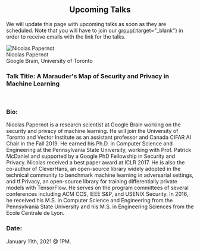 <h2 style="text-align:center"> Upcoming Talks </h2>

We will update this page with upcoming talks as soon as they are scheduled. Note that you will have to join our [group](https://groups.google.com/forum/#!forum/ml_logic_seminar/join 
){:target="_blank"} in order to receive emails with the link for the talks.

<div class="talks">
  <div class="talk">
    <div class="speakerInfo"> 
                <img alt="Nicolas Papernot" src="{{site.baseurl}}/assets/img/nicolas.png">
      <br>
      Nicolas Papernot
      <br>
      Google Brain, University of Toronto
    </div>
    <div class="talkInfo"> <h3> Talk Title: A Marauder's Map of Security and Privacy in Machine Learning </h3>
     <br>
      <h3> Bio: </h3> Nicolas Papernot is a research scientist at Google Brain working on the security and privacy of machine learning. He will join the University of Toronto and Vector Institute as an assistant professor and Canada CIFAR AI Chair in the Fall 2019. He earned his Ph.D. in Computer Science and Engineering at the Pennsylvania State University, working with Prof. Patrick McDaniel and supported by a Google PhD Fellowship in Security and Privacy. Nicolas received a best paper award at ICLR 2017. He is also the co-author of CleverHans, an open-source library widely adopted in the technical community to benchmark machine learning in adversarial settings, and tf.Privacy, an open-source library for training differentially private models with TensorFlow. He serves on the program committees of several conferences including ACM CCS, IEEE S&P, and USENIX Security. In 2016, he received his M.S. in Computer Science and Engineering from the Pennsylvania State University and his M.S. in Engineering Sciences from the Ecole Centrale de Lyon.   
      <br>
      <h3> Date: </h3> January 11th, 2021 @ 1PM.
    </div>
  </div>
</div>
